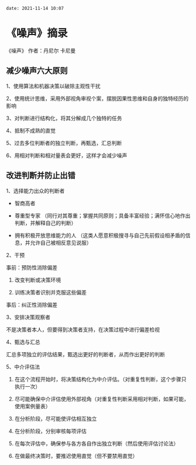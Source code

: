 ```
date: 2021-11-14 10:07
```

# 《噪声》摘录

《噪声》 作者：丹尼尔 卡尼曼

## 减少噪声六大原则

1、使用算法和机器决策以破除主观性干扰

2、使用统计思维，采用外部视角审视个案，摆脱因果性思维和自身的独特经历的影响

3、对判断进行结构化，将其分解成几个独特的任务

4、抵制不成熟的直觉

5、过去多位判断者的独立判断，再甄选，汇总判断

6、用相对判断和相对量表会更好，这样才会减少噪声

## 改进判断并防止出错

1、选择能力出众的判断者

* 智商高者
* 尊重型专家
    （同行对其尊重；掌握共同原则；具备丰富经验；满怀信心地作出判断，并解释自己的判断）

* 拥有积极开放思维能力的人
    （这类人愿意积极搜寻与自己先前假设相矛盾的信息，并允许自己被相反意见说服）

2、干预

事前：预防性消除偏差

1. 改变判断或决策环境

2. 训练决策者识别并克服这些偏差

事后：纠正性消除偏差

3、安排决策观察者

不是决策者本人，但要得到决策者支持，在决策过程中进行偏差检视

4、甄选与汇总

汇总多项独立的评估结果，甄选出更好的判断者，从而作出更好的判断

5、中介评估法

1. 在这个流程开始时，将决策结构化为中介评估。（对重复性判断，这个步骤只执行一次）

2. 尽可能确保中介评估使用外部视角（对重复性判断采用相对判断，如果可能，使用案例量表）

3. 在分析阶段，尽可能使评估相互独立

4. 在分析阶段，分别审核每项评估

5. 在每次评估中，确保参与各方各自作出独立判断（然后使用评估讨论法）

6. 在做最终决策时，要推迟使用直觉（但不要禁用直觉）

